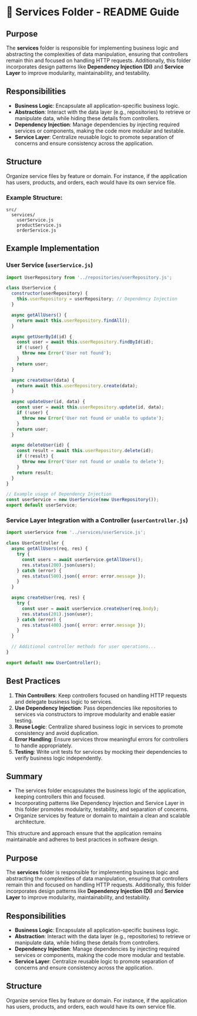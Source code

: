 # 📂 Services Folder - README Guide

## Purpose
The **services** folder is responsible for implementing business logic and abstracting the complexities of data manipulation, ensuring that controllers remain thin and focused on handling HTTP requests. Additionally, this folder incorporates design patterns like **Dependency Injection (DI)** and **Service Layer** to improve modularity, maintainability, and testability.

## Responsibilities
- **Business Logic**: Encapsulate all application-specific business logic.
- **Abstraction**: Interact with the data layer (e.g., repositories) to retrieve or manipulate data, while hiding these details from controllers.
- **Dependency Injection**: Manage dependencies by injecting required services or components, making the code more modular and testable.
- **Service Layer**: Centralize reusable logic to promote separation of concerns and ensure consistency across the application.

## Structure
Organize service files by feature or domain. For instance, if the application has users, products, and orders, each would have its own service file.

### Example Structure:
```
src/
  services/
    userService.js
    productService.js
    orderService.js
```

## Example Implementation

### User Service (`userService.js`)
```js
import UserRepository from '../repositories/userRepository.js';

class UserService {
  constructor(userRepository) {
    this.userRepository = userRepository; // Dependency Injection
  }

  async getAllUsers() {
    return await this.userRepository.findAll();
  }

  async getUserById(id) {
    const user = await this.userRepository.findById(id);
    if (!user) {
      throw new Error('User not found');
    }
    return user;
  }

  async createUser(data) {
    return await this.userRepository.create(data);
  }

  async updateUser(id, data) {
    const user = await this.userRepository.update(id, data);
    if (!user) {
      throw new Error('User not found or unable to update');
    }
    return user;
  }

  async deleteUser(id) {
    const result = await this.userRepository.delete(id);
    if (!result) {
      throw new Error('User not found or unable to delete');
    }
    return result;
  }
}

// Example usage of Dependency Injection
const userService = new UserService(new UserRepository());
export default userService;
```

### Service Layer Integration with a Controller (`userController.js`)
```js
import userService from '../services/userService.js';

class UserController {
  async getAllUsers(req, res) {
    try {
      const users = await userService.getAllUsers();
      res.status(200).json(users);
    } catch (error) {
      res.status(500).json({ error: error.message });
    }
  }

  async createUser(req, res) {
    try {
      const user = await userService.createUser(req.body);
      res.status(201).json(user);
    } catch (error) {
      res.status(400).json({ error: error.message });
    }
  }

  // Additional controller methods for user operations...
}

export default new UserController();
```

## Best Practices
1. **Thin Controllers**: Keep controllers focused on handling HTTP requests and delegate business logic to services.
2. **Use Dependency Injection**: Pass dependencies like repositories to services via constructors to improve modularity and enable easier testing.
3. **Reuse Logic**: Centralize shared business logic in services to promote consistency and avoid duplication.
4. **Error Handling**: Ensure services throw meaningful errors for controllers to handle appropriately.
5. **Testing**: Write unit tests for services by mocking their dependencies to verify business logic independently.

## Summary
- The services folder encapsulates the business logic of the application, keeping controllers thin and focused.
- Incorporating patterns like Dependency Injection and Service Layer in this folder promotes modularity, testability, and separation of concerns.
- Organize services by feature or domain to maintain a clean and scalable architecture.

This structure and approach ensure that the application remains maintainable and adheres to best practices in software design.

## Purpose
The **services** folder is responsible for implementing business logic and abstracting the complexities of data manipulation, ensuring that controllers remain thin and focused on handling HTTP requests. Additionally, this folder incorporates design patterns like **Dependency Injection (DI)** and **Service Layer** to improve modularity, maintainability, and testability.

## Responsibilities
- **Business Logic**: Encapsulate all application-specific business logic.
- **Abstraction**: Interact with the data layer (e.g., repositories) to retrieve or manipulate data, while hiding these details from controllers.
- **Dependency Injection**: Manage dependencies by injecting required services or components, making the code more modular and testable.
- **Service Layer**: Centralize reusable logic to promote separation of concerns and ensure consistency across the application.

## Structure
Organize service files by feature or domain. For instance, if the application has users, products, and orders, each would have its own service file.
